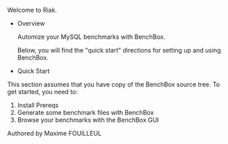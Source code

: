 Welcome to Riak.

* Overview

  Automize your MySQL benchmarks with BenchBox.
  
  Below, you will find the "quick start" directions for setting up and
  using BenchBox.
  
* Quick Start

 This section assumes that you have copy of the BenchBox source tree. To get
  started, you need to:
  1. Install Prereqs
  2. Generate some benchmark files with BenchBox
  3. Browse your benchmarks with the BenchBox GUI
  
Authored by Maxime FOUILLEUL
